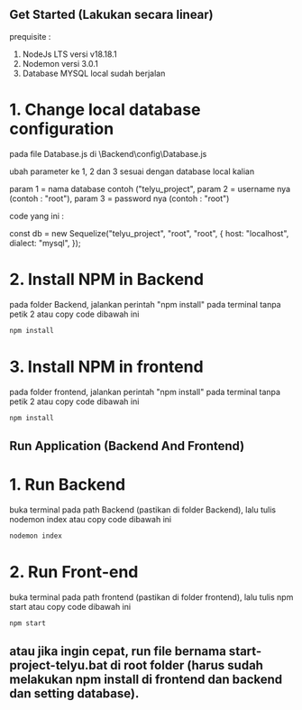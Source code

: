## Get Started (Lakukan secara linear)

prequisite : 
1. NodeJs LTS versi v18.18.1
2. Nodemon versi 3.0.1
3. Database MYSQL local sudah berjalan

# 1. Change local database configuration

pada file Database.js di \Backend\config\Database.js

ubah parameter ke 1, 2 dan 3 sesuai dengan database local kalian 

param 1 = nama database contoh ("telyu_project",
param 2 = username nya (contoh : "root"),
param 3 = password nya (contoh : "root")

code yang ini : 

const db = new Sequelize("telyu_project", "root", "root", {
  host: "localhost",
  dialect: "mysql",
});

# 2. Install NPM in Backend

pada folder Backend, jalankan perintah "npm install" pada terminal tanpa petik 2 atau copy code dibawah ini

```sh
npm install
```

# 3. Install NPM in frontend

pada folder frontend, jalankan perintah "npm install" pada terminal tanpa petik 2 atau copy code dibawah ini

```sh
npm install
```

## Run Application (Backend And Frontend)

# 1. Run Backend

buka terminal pada path Backend (pastikan di folder Backend), lalu tulis nodemon index atau copy code dibawah ini

```sh
nodemon index
```

# 2. Run Front-end

buka terminal pada path frontend (pastikan di folder frontend), lalu tulis npm start atau copy code dibawah ini

```sh
npm start
```

## atau jika ingin cepat, run file bernama start-project-telyu.bat di root folder (harus sudah melakukan npm install di frontend dan backend dan setting database).

